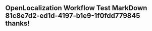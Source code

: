 <properties
ms.topic="hero-topic"
ms.test1="hero-topic"
ms.test2="test"/>


## OpenLocalization Workflow Test MarkDown 81c8e7d2-ed1d-4197-b1e9-1f0fdd779845 thanks!



<!--HONumber=Aug16_HO4-->


